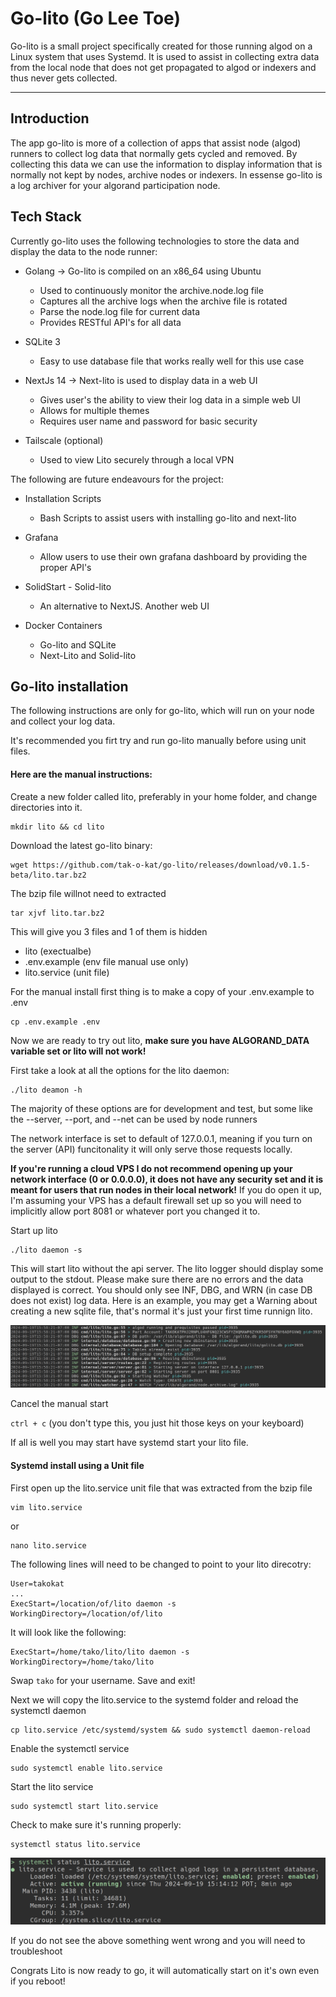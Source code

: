# Go-lito (Go Lee Toe)

Go-lito is a small project specifically created for those running algod on a Linux system that uses Systemd. It is used to assist in collecting extra data from the local node that does not get propagated to algod or indexers and thus never gets collected.

---

## Introduction

The app go-lito is more of a collection of apps that assist node (algod) runners to collect log data that normally gets cycled and removed. By collecting this data we can use the information to display information that is normally not kept by nodes, archive nodes or indexers. In essense go-lito is a log archiver for your algorand participation node.

## Tech Stack

Currently go-lito uses the following technologies to store the data and display the data to the node runner:

- Golang -> Go-lito is compiled on an x86_64 using Ubuntu

  - Used to continuously monitor the archive.node.log file
  - Captures all the archive logs when the archive file is rotated
  - Parse the node.log file for current data
  - Provides RESTful API's for all data

- SQLite 3

  - Easy to use database file that works really well for this use case

- NextJs 14 -> Next-lito is used to display data in a web UI

  - Gives user's the ability to view their log data in a simple web UI
  - Allows for multiple themes
  - Requires user name and password for basic security

- Tailscale (optional)
  - Used to view Lito securely through a local VPN

The following are future endeavours for the project:

- Installation Scripts

  - Bash Scripts to assist users with installing go-lito and next-lito

- Grafana

  - Allow users to use their own grafana dashboard by providing the proper API's

- SolidStart - Solid-lito

  - An alternative to NextJS. Another web UI

- Docker Containers
  - Go-lito and SQLite
  - Next-Lito and Solid-lito

## Go-lito installation

The following instructions are only for go-lito, which will run on your node and collect your log data.

It's recommended you firt try and run go-lito manually before using unit files.

#### Here are the manual instructions:

Create a new folder called lito, preferably in your home folder, and change directories into it.

```
mkdir lito && cd lito
```

Download the latest go-lito binary:

```
wget https://github.com/tak-o-kat/go-lito/releases/download/v0.1.5-beta/lito.tar.bz2
```

The bzip file willnot need to extracted

```
tar xjvf lito.tar.bz2
```

This will give you 3 files and 1 of them is hidden

- lito (exectualbe)
- .env.example (env file manual use only)
- lito.service (unit file)

For the manual install first thing is to make a copy of your .env.example to .env

```
cp .env.example .env
```

Now we are ready to try out lito, **make sure you have ALGORAND_DATA variable set or lito will not work!**

First take a look at all the options for the lito daemon:

```
./lito deamon -h
```

The majority of these options are for development and test, but some like the --server, --port, and --net can be used by node runners

The network interface is set to default of 127.0.0.1, meaning if you turn on the server (API) funcitonality it will only serve those requests locally.

**If you're running a cloud VPS I do not recommend opening up your network interface (0 or 0.0.0.0), it does not have any security set and it is meant for users that run nodes in their local network!** If you do open it up, I'm assuming your VPS has a default firewall set up so you will need to implicitly allow port 8081 or whatever port you changed it to.

Start up lito

```
./lito daemon -s
```

This will start lito without the api server. The lito logger should display some output to the stdout. Please make sure there are no errors and the data displayed is correct. You should only see INF, DBG, and WRN (in case DB does not exist) log data. Here is an example, you may get a Warning about creating a new sqlite file, that's normal it's just your first time runnign lito.

![Lito Serivce](https://raw.githubusercontent.com/tak-o-kat/go-lito/refs/heads/main/images/lito-daemon.png)

Cancel the manual start

`ctrl + c` (you don't type this, you just hit those keys on your keyboard)

If all is well you may start have systemd start your lito file.

#### Systemd install using a Unit file

First open up the lito.service unit file that was extracted from the bzip file

```
vim lito.service
```

or

```
nano lito.service
```

The following lines will need to be changed to point to your lito direcotry:

```
User=takokat
...
ExecStart=/location/of/lito daemon -s
WorkingDirectory=/location/of/lito
```

It will look like the following:

```
ExecStart=/home/tako/lito/lito daemon -s
WorkingDirectory=/home/tako/lito
```

Swap `tako` for your username. Save and exit!

Next we will copy the lito.service to the systemd folder and reload the systemctl daemon

```
cp lito.service /etc/systemd/system && sudo systemctl daemon-reload
```

Enable the systemctl service

```
sudo systemctl enable lito.service
```

Start the lito service

```
sudo systemctl start lito.service
```

Check to make sure it's running properly:

```
systemctl status lito.service
```

![Lito Serivce](https://raw.githubusercontent.com/tak-o-kat/go-lito/refs/heads/main/images/lito-service.png)

If you do not see the above something went wrong and you will need to troubleshoot

Congrats Lito is now ready to go, it will automatically start on it's own even if you reboot!

